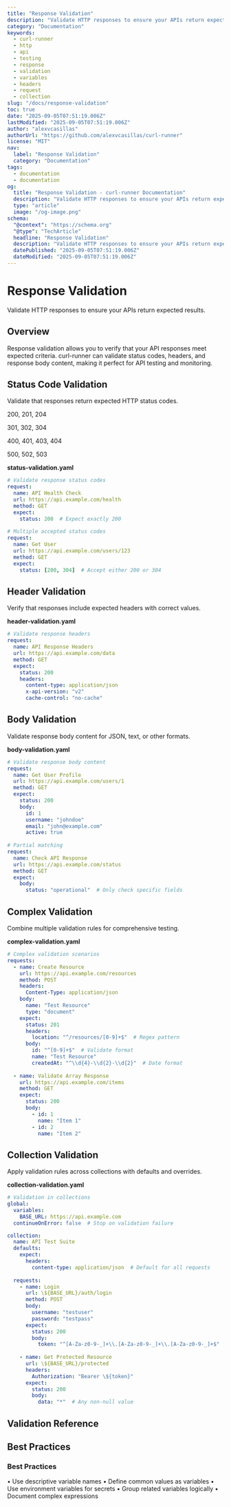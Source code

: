 ```yaml
---
title: "Response Validation"
description: "Validate HTTP responses to ensure your APIs return expected results."
category: "Documentation"
keywords:
  - curl-runner
  - http
  - api
  - testing
  - response
  - validation
  - variables
  - headers
  - request
  - collection
slug: "/docs/response-validation"
toc: true
date: "2025-09-05T07:51:19.006Z"
lastModified: "2025-09-05T07:51:19.006Z"
author: "alexvcasillas"
authorUrl: "https://github.com/alexvcasillas/curl-runner"
license: "MIT"
nav:
  label: "Response Validation"
  category: "Documentation"
tags:
  - documentation
  - documentation
og:
  title: "Response Validation - curl-runner Documentation"
  description: "Validate HTTP responses to ensure your APIs return expected results."
  type: "article"
  image: "/og-image.png"
schema:
  "@context": "https://schema.org"
  "@type": "TechArticle"
  headline: "Response Validation"
  description: "Validate HTTP responses to ensure your APIs return expected results."
  datePublished: "2025-09-05T07:51:19.006Z"
  dateModified: "2025-09-05T07:51:19.006Z"
---
```


# Response Validation

Validate HTTP responses to ensure your APIs return expected results.

## Overview

Response validation allows you to verify that your API responses meet expected criteria. curl-runner can validate status codes, headers, and response body content, making it perfect for API testing and monitoring.

## Status Code Validation

Validate that responses return expected HTTP status codes.

200, 201, 204

301, 302, 304

400, 401, 403, 404

500, 502, 503

**status-validation.yaml**

```yaml
# Validate response status codes
request:
  name: API Health Check
  url: https://api.example.com/health
  method: GET
  expect:
    status: 200  # Expect exactly 200
    
# Multiple accepted status codes
request:
  name: Get User
  url: https://api.example.com/users/123
  method: GET
  expect:
    status: [200, 304]  # Accept either 200 or 304
```

## Header Validation

Verify that responses include expected headers with correct values.

**header-validation.yaml**

```yaml
# Validate response headers
request:
  name: API Response Headers
  url: https://api.example.com/data
  method: GET
  expect:
    status: 200
    headers:
      content-type: application/json
      x-api-version: "v2"
      cache-control: "no-cache"
```

## Body Validation

Validate response body content for JSON, text, or other formats.

**body-validation.yaml**

```yaml
# Validate response body content
request:
  name: Get User Profile
  url: https://api.example.com/users/1
  method: GET
  expect:
    status: 200
    body:
      id: 1
      username: "johndoe"
      email: "john@example.com"
      active: true
      
# Partial matching
request:
  name: Check API Response
  url: https://api.example.com/status
  method: GET
  expect:
    body:
      status: "operational"  # Only check specific fields
```

## Complex Validation

Combine multiple validation rules for comprehensive testing.

**complex-validation.yaml**

```yaml
# Complex validation scenarios
requests:
  - name: Create Resource
    url: https://api.example.com/resources
    method: POST
    headers:
      Content-Type: application/json
    body:
      name: "Test Resource"
      type: "document"
    expect:
      status: 201
      headers:
        location: "^/resources/[0-9]+$"  # Regex pattern
      body:
        id: "^[0-9]+$"  # Validate format
        name: "Test Resource"
        createdAt: "^\\d{4}-\\d{2}-\\d{2}"  # Date format
        
  - name: Validate Array Response
    url: https://api.example.com/items
    method: GET
    expect:
      status: 200
      body:
        - id: 1
          name: "Item 1"
        - id: 2
          name: "Item 2"
```

## Collection Validation

Apply validation rules across collections with defaults and overrides.

**collection-validation.yaml**

```yaml
# Validation in collections
global:
  variables:
    BASE_URL: https://api.example.com
  continueOnError: false  # Stop on validation failure

collection:
  name: API Test Suite
  defaults:
    expect:
      headers:
        content-type: application/json  # Default for all requests
  
  requests:
    - name: Login
      url: \${BASE_URL}/auth/login
      method: POST
      body:
        username: "testuser"
        password: "testpass"
      expect:
        status: 200
        body:
          token: "^[A-Za-z0-9-_]+\\.[A-Za-z0-9-_]+\\.[A-Za-z0-9-_]+$"  # JWT format
          
    - name: Get Protected Resource
      url: \${BASE_URL}/protected
      headers:
        Authorization: "Bearer \${token}"
      expect:
        status: 200
        body:
          data: "*"  # Any non-null value
```

## Validation Reference

## Best Practices

### Best Practices

• Use descriptive variable names
• Define common values as variables
• Use environment variables for secrets
• Group related variables logically
• Document complex expressions
